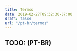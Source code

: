 ```yaml
---
title: Termos
date: 2019-02-27T09:32:30-07:00
draft: false
url: "/pt-br/termos"
---
```


## TODO: (PT-BR)
